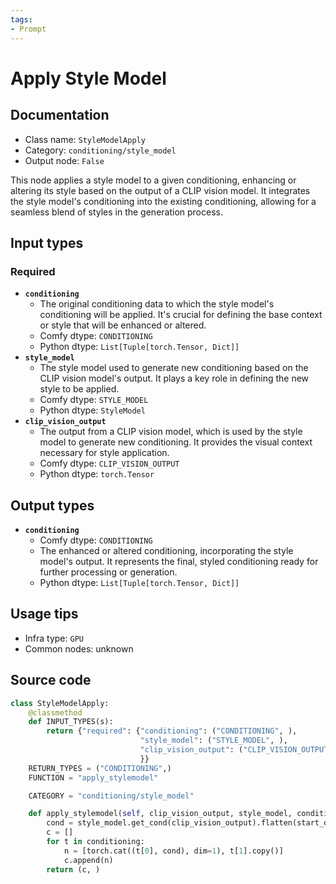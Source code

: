 ```yaml
---
tags:
- Prompt
---
```


# Apply Style Model
## Documentation
- Class name: `StyleModelApply`
- Category: `conditioning/style_model`
- Output node: `False`

This node applies a style model to a given conditioning, enhancing or altering its style based on the output of a CLIP vision model. It integrates the style model's conditioning into the existing conditioning, allowing for a seamless blend of styles in the generation process.
## Input types
### Required
- **`conditioning`**
    - The original conditioning data to which the style model's conditioning will be applied. It's crucial for defining the base context or style that will be enhanced or altered.
    - Comfy dtype: `CONDITIONING`
    - Python dtype: `List[Tuple[torch.Tensor, Dict]]`
- **`style_model`**
    - The style model used to generate new conditioning based on the CLIP vision model's output. It plays a key role in defining the new style to be applied.
    - Comfy dtype: `STYLE_MODEL`
    - Python dtype: `StyleModel`
- **`clip_vision_output`**
    - The output from a CLIP vision model, which is used by the style model to generate new conditioning. It provides the visual context necessary for style application.
    - Comfy dtype: `CLIP_VISION_OUTPUT`
    - Python dtype: `torch.Tensor`
## Output types
- **`conditioning`**
    - Comfy dtype: `CONDITIONING`
    - The enhanced or altered conditioning, incorporating the style model's output. It represents the final, styled conditioning ready for further processing or generation.
    - Python dtype: `List[Tuple[torch.Tensor, Dict]]`
## Usage tips
- Infra type: `GPU`
- Common nodes: unknown


## Source code
```python
class StyleModelApply:
    @classmethod
    def INPUT_TYPES(s):
        return {"required": {"conditioning": ("CONDITIONING", ),
                             "style_model": ("STYLE_MODEL", ),
                             "clip_vision_output": ("CLIP_VISION_OUTPUT", ),
                             }}
    RETURN_TYPES = ("CONDITIONING",)
    FUNCTION = "apply_stylemodel"

    CATEGORY = "conditioning/style_model"

    def apply_stylemodel(self, clip_vision_output, style_model, conditioning):
        cond = style_model.get_cond(clip_vision_output).flatten(start_dim=0, end_dim=1).unsqueeze(dim=0)
        c = []
        for t in conditioning:
            n = [torch.cat((t[0], cond), dim=1), t[1].copy()]
            c.append(n)
        return (c, )

```
